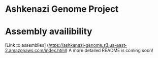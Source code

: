 # Ashkenazi Genome Project

# Assembly availibility

[Link to assemblies] (https://ashkenazi-genome.s3.us-east-2.amazonaws.com/index.html)
A more detailed README is coming soon!

